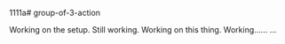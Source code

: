 1111a# group-of-3-action

Working on the setup.
Still working.
Working on this thing.
Working......
...